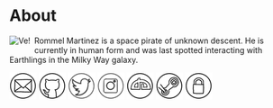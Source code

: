 About
=====

<img style="margin-right: 0.5em; margin-bottom: 0.5em;" src="/images/author.jpg" alt="Ve!" title="Ve!" align="left" />
Rommel Martinez is a space pirate of unknown descent. He is currently in human form and was last
spotted interacting with Earthlings in the Milky Way galaxy.

[![ebzzry@ebzzry.io](/images/icon_mail_01_48x48.png "ebzzry@ebzzry.io")](mailto:ebzzry@ebzzry.io) [![github.com/ebzzry](/images/icon_github_01_48x48.png "GitHub")](https://github.com/ebzzry) [![twitter.com/ebzzry](/images/icon_twitter_01_48x48.png "Twitter")](https://twitter.com/ebzzry) [![instagram.com/ebzzry](/images/icon_instagram_01_48x48.png "Instagram")](https://instagram.com/ebzzry) [![ebzzry.deviantart.com](/images/icon_deviantart_01_48x48.png "DeviantArt")](https://ebzzry.deviantart.com) [![Steam](/images/icon_steam_01_48x48.png "Steam")](https://steamcommunity.com/id/ebzzry/) [![GPG](/images/icon_gnupg_01_48x48.png "GPG")](/keys/ebzzry-gnupg.pub) 
